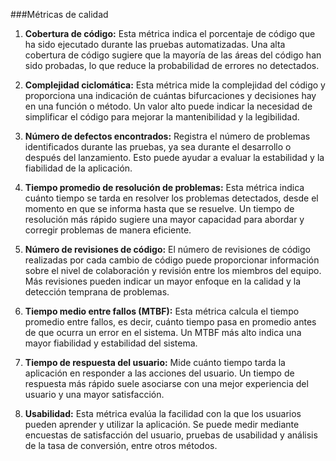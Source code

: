 ###Métricas de calidad

1. **Cobertura de código:** Esta métrica indica el porcentaje de código que ha sido ejecutado durante las pruebas automatizadas. Una alta cobertura de código sugiere que la mayoría de las áreas del código han sido probadas, lo que reduce la probabilidad de errores no detectados.

2. **Complejidad ciclomática:** Esta métrica mide la complejidad del código y proporciona una indicación de cuántas bifurcaciones y decisiones hay en una función o método. Un valor alto puede indicar la necesidad de simplificar el código para mejorar la mantenibilidad y la legibilidad.

3. **Número de defectos encontrados:** Registra el número de problemas identificados durante las pruebas, ya sea durante el desarrollo o después del lanzamiento. Esto puede ayudar a evaluar la estabilidad y la fiabilidad de la aplicación.

4. **Tiempo promedio de resolución de problemas:** Esta métrica indica cuánto tiempo se tarda en resolver los problemas detectados, desde el momento en que se informa hasta que se resuelve. Un tiempo de resolución más rápido sugiere una mayor capacidad para abordar y corregir problemas de manera eficiente.

5. **Número de revisiones de código:** El número de revisiones de código realizadas por cada cambio de código puede proporcionar información sobre el nivel de colaboración y revisión entre los miembros del equipo. Más revisiones pueden indicar un mayor enfoque en la calidad y la detección temprana de problemas.

6. **Tiempo medio entre fallos (MTBF):** Esta métrica calcula el tiempo promedio entre fallos, es decir, cuánto tiempo pasa en promedio antes de que ocurra un error en el sistema. Un MTBF más alto indica una mayor fiabilidad y estabilidad del sistema.

7. **Tiempo de respuesta del usuario:** Mide cuánto tiempo tarda la aplicación en responder a las acciones del usuario. Un tiempo de respuesta más rápido suele asociarse con una mejor experiencia del usuario y una mayor satisfacción.

8. **Usabilidad:** Esta métrica evalúa la facilidad con la que los usuarios pueden aprender y utilizar la aplicación. Se puede medir mediante encuestas de satisfacción del usuario, pruebas de usabilidad y análisis de la tasa de conversión, entre otros métodos.
